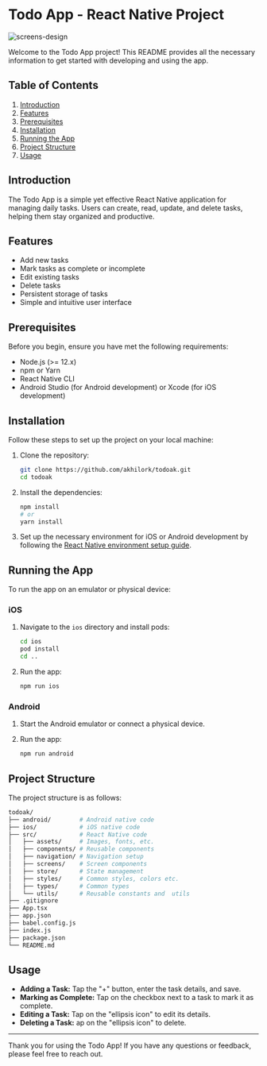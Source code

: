 # Todo App - React Native Project

![screens-design](https://github.com/akhilork/todoak/assets/51960205/d15e536a-894f-4d68-a6d7-1b8fac7482fa)

Welcome to the Todo App project! This README provides all the necessary information to get started with developing and using the app.

## Table of Contents

1. [Introduction](#introduction)
2. [Features](#features)
3. [Prerequisites](#prerequisites)
4. [Installation](#installation)
5. [Running the App](#running-the-app)
6. [Project Structure](#project-structure)
7. [Usage](#usage)

## Introduction

The Todo App is a simple yet effective React Native application for managing daily tasks. Users can create, read, update, and delete tasks, helping them stay organized and productive.

## Features

- Add new tasks
- Mark tasks as complete or incomplete
- Edit existing tasks
- Delete tasks
- Persistent storage of tasks
- Simple and intuitive user interface

## Prerequisites

Before you begin, ensure you have met the following requirements:

- Node.js (>= 12.x)
- npm or Yarn
- React Native CLI
- Android Studio (for Android development) or Xcode (for iOS development)

## Installation

Follow these steps to set up the project on your local machine:

1. Clone the repository:

   ```sh
   git clone https://github.com/akhilork/todoak.git
   cd todoak
   ```

2. Install the dependencies:

   ```sh
   npm install
   # or
   yarn install
   ```

3. Set up the necessary environment for iOS or Android development by following the [React Native environment setup guide](https://reactnative.dev/docs/environment-setup).

## Running the App

To run the app on an emulator or physical device:

### iOS

1. Navigate to the `ios` directory and install pods:

   ```sh
   cd ios
   pod install
   cd ..
   ```

2. Run the app:
   ```sh
   npm run ios
   ```

### Android

1. Start the Android emulator or connect a physical device.

2. Run the app:
   ```sh
   npm run android
   ```

## Project Structure

The project structure is as follows:

```bash
todoak/
├── android/        # Android native code
├── ios/            # iOS native code
├── src/            # React Native code
│   ├── assets/     # Images, fonts, etc.
│   ├── components/ # Reusable components
│   ├── navigation/ # Navigation setup
│   ├── screens/    # Screen components
│   ├── store/      # State management
│   ├── styles/     # Common styles, colors etc.
│   ├── types/      # Common types
│   └── utils/      # Reusable constants and  utils
├── .gitignore
├── App.tsx
├── app.json
├── babel.config.js
├── index.js
├── package.json
└── README.md
```

## Usage

- **Adding a Task:** Tap the "+" button, enter the task details, and save.
- **Marking as Complete:** Tap on the checkbox next to a task to mark it as complete.
- **Editing a Task:** Tap on the "ellipsis icon" to edit its details.
- **Deleting a Task:** ap on the "ellipsis icon" to delete.

---

Thank you for using the Todo App! If you have any questions or feedback, please feel free to reach out.
